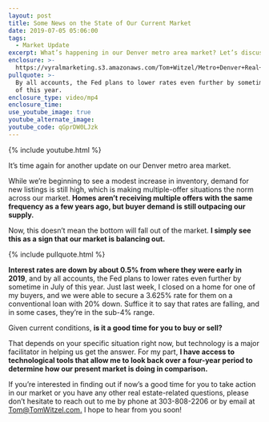 ```yaml
---
layout: post
title: Some News on the State of Our Current Market
date: 2019-07-05 05:06:00
tags:
  - Market Update
excerpt: What’s happening in our Denver metro area market? Let’s discuss.
enclosure: >-
  https://vyralmarketing.s3.amazonaws.com/Tom+Witzel/Metro+Denver+Real+Estate-+Some+News+on+the+State+of+Our+Current+Market.mp4
pullquote: >-
  By all accounts, the Fed plans to lower rates even further by sometime in July
  of this year.
enclosure_type: video/mp4
enclosure_time:
use_youtube_image: true
youtube_alternate_image:
youtube_code: qGprDW0LJzk
---
```


{% include youtube.html %}

It’s time again for another update on our Denver metro area market.

While we’re beginning to see a modest increase in inventory, demand for new listings is still high, which is making multiple-offer situations the norm across our market. **Homes aren’t receiving multiple offers with the same frequency as a few years ago, but buyer demand is still outpacing our supply.**&nbsp;

Now, this doesn’t mean the bottom will fall out of the market. **I simply see this as a sign that our market is balancing out.&nbsp;**

{% include pullquote.html %}

**Interest rates are down by about 0.5% from where they were early in 2019**, and by all accounts, the Fed plans to lower rates even further by sometime in July of this year. Just last week, I closed on a home for one of my buyers, and we were able to secure a 3.625% rate for them on a conventional loan with 20% down. Suffice it to say that rates are falling, and in some cases, they’re in the sub-4% range. &nbsp; &nbsp;

Given current conditions, **is it a good time for you to buy or sell?**

That depends on your specific situation right now, but technology is a major facilitator in helping us get the answer. For my part, **I have access to technological tools that allow me to look back over a four-year period to determine how our present market is doing in comparison.**

If you’re interested in finding out if now’s a good time for you to take action in our market or you have any other real estate-related questions, please don’t hesitate to reach out to me by phone at 303-808-2206 or by email at [Tom@TomWitzel.com.](Tom@TomWitzel.com) I hope to hear from you soon\!&nbsp;<br>&nbsp;